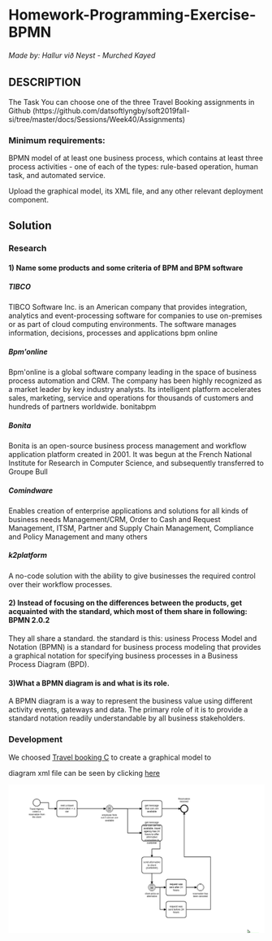# Homework-Programming-Exercise-BPMN 

<h6>Made by: Hallur við Neyst - Murched Kayed </h6>
 
<h2> DESCRIPTION </h2>

<p>
The Task
You can choose one of the three Travel Booking assignments in Github (https://github.com/datsoftlyngby/soft2019fall-si/tree/master/docs/Sessions/Week40/Assignments)
</p>

<h3>
Minimum requirements:
</h3>

<p>
BPMN model of at least one business process, which contains at least three process activities - one of each of the types: rule-based operation, human task, and automated service.
</p>

<p>
Upload the graphical model, its XML file, and any other relevant deployment component.
</p>


<h2> Solution </h2>


<h3>Research</h3>

<h4> 1) Name some products and some criteria of BPM and BPM software </h4>



<h5>TIBCO</h5>

<p>
TIBCO Software Inc. is an American company that provides integration, analytics and event-processing software for companies to use on-premises or as part of cloud computing environments. The software manages information, decisions, processes and applications
bpm online
</p>

<h5>
Bpm'online
</h5>

<p>
Bpm'online is a global software company leading in the space of business process automation and CRM.
The company has been highly recognized as a market leader by key industry analysts. Its intelligent platform accelerates sales, marketing, service and operations for thousands of customers and hundreds of partners worldwide.
bonitabpm
<p>
 
 <h5>
Bonita
</h5
 
 <p>
 Bonita is an open-source business process management and workflow application platform created in 2001. It was begun at the French National Institute for Research in Computer Science, and subsequently transferred to Groupe Bull
</p>

<h5>
Comindware
</h5>

<p>
Enables creation of enterprise applications and solutions for all kinds of business needs
Management/CRM, Order to Cash and Request Management, ITSM, Partner and Supply Chain Management, Compliance and Policy Management and many others
</p>

<h5>
k2platform
</h5>

<p>
A no-code solution with the ability to give businesses the required control over their workflow processes.
</p>


<h4> 
 2)  Instead of focusing on the differences between the products, get acquainted with the standard, which most of them share in following: BPMN 2.0.2
</h4>

<p>
They all share a standard. the standard is this: usiness Process Model and Notation (BPMN) is a standard for business process modeling that provides a graphical notation for specifying business processes in a Business Process Diagram (BPD).
</p>

<h4> 3)What a BPMN diagram is and what is its role. </h4>

<p>
A BPMN diagram is a way to represent the business value using different activity events, gateways and data. The primary role of it is to provide a standard notation readily understandable by all business stakeholders.
</p>

<h3>Development</h3>

<p> We choosed <a href="https://github.com/datsoftlyngby/soft2019fall-si/blob/master/docs/Sessions/Week40/Assignments/Travel%20Booking%20C.pdf
">Travel booking C</a> to create a graphical model to </p>

<p>diagram xml file can be seen by clicking <a href="https://github.com/Mokayed/sys-integration-Homework-Programming-Exercise-BPMN/blob/master/diagram_1.bpmn">here</a></p>

<img src="https://github.com/Mokayed/sys-integration-Homework-Programming-Exercise-BPMN/blob/master/unknown.png" alt="diagram"/>
